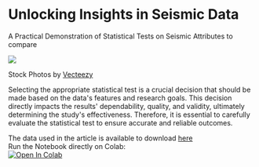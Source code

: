 # Unlocking Insights in Seismic Data

A Practical Demonstration of Statistical Tests on Seismic Attributes to compare

![](https://cdn-images-1.medium.com/max/1600/1*P3Ic-5QQD7Ol1HJrgkEUgA.png)

Stock Photos by [Vecteezy](https://es.vecteezy.com/fotos-gratis)

Selecting the appropriate statistical test is a crucial decision that should be made based on the data's features and research goals. This decision directly impacts the results' dependability, quality, and validity, ultimately determining the study's effectiveness. Therefore, it is essential to carefully evaluate the statistical test to ensure accurate and reliable outcomes.

The data used in the article is available to download [here](https://drive.google.com/drive/folders/1LKUFkpee4AkL29mFLUQjbLZOZi_nXtrB?usp=sharing)\
Run the Notebook directly on Colab: \
<a target="_blank" href="https://colab.research.google.com/github/fpallottini/articles/blob/main/Statistical%20Tests%20Seismic/notebooks/F3_maxmag_classes.ipynb">
  <img src="https://colab.research.google.com/assets/colab-badge.svg" alt="Open In Colab"/>
</a>
